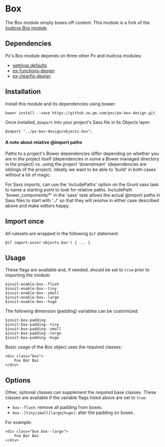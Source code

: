 # Box

The Box module simply boxes off content. This module is a fork of the [inuitcss Box module](https://github.com/inuitcss/objects.box).

## Dependencies

Px's Box module depends on three other Px and inuitcss modules:

* [settings.defaults](https://github.com/inuitcss/settings.defaults)
* [px-functions-design](https://github.sw.ge.com/pxc/px-functions-design)
* [px-clearfix-design](https://github.sw.ge.com/pxc/px-clearfix-design)

## Installation

Install this module and its dependencies using bower:

    bower install --save https://github.sw.ge.com/pxc/px-box-design.git

Once installed, `@import` into your project's Sass file in its Objects layer:

    @import "../px-box-design/objects.box";

#### A note about relative @import paths

Paths to a project's Bower dependencies differ depending on whether you are in the project itself (dependencies in some
a Bower managed directory in the project) vs. using the project 'downstream' (dependencies are siblings of the project).
Ideally we want to be able to 'build' in both cases without a lot of magic.

For Sass imports, can use the 'includePaths' option on the Grunt sass task to name a starting point to look for
relative paths. IncludePath 'bower_components/*' in the 'sass' task allows the actual @import paths in Sass files to start
with '../' so that they will resolve in either case described above and make editors happy.

## Import once

All rulesets are wrapped in the following `@if` statement:

    @if import-once('objects.box') { ... }

## Usage

These flags are available and, if needed, should be set to `true` prior to importing the module:

    $inuit-enable-box--flush
    $inuit-enable-box--tiny
    $inuit-enable-box--small
    $inuit-enable-box--large
    $inuit-enable-box--huge

The following dimension (padding) variables can be customized:

    $inuit-box-padding
    $inuit-box-padding--tiny
    $inuit-box-padding--small
    $inuit-box-padding--large
    $inuit-box-padding--huge

Basic usage of the Box object uses the required classes:

    <div class="box">
        Foo Bar Baz
    </div>

## Options

Other, optional classes can supplement the required base classes. These classes are available if the variable flags listed above are set to `true`:

* `box--flush`: remove all padding from boxes.
* `box--[tiny|small|large|huge]`: alter the padding on boxes.

For example:

    <div class="box box--large">
        Foo Bar Baz
    </div>
